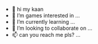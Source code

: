 - 👋 hi my kaan
- 👀 I’m games interested in ...
- 🌱 I’m currently learning ...
- 💞️ I’m looking to collaborate on ...
- 📫 can you reach me pls? ...

<!---
kaanQQ/kaanQQ is a ✨ special ✨ repository because its `README.md` (this file) appears on your GitHub profile.
You can click the Preview link to take a look at your changes.
--->
